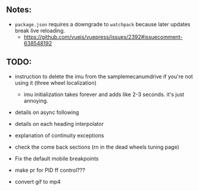 ## Notes:

- `package.json` requires a downgrade to `watchpack` because later updates break live reloading.
  - https://github.com/vuejs/vuepress/issues/2392#issuecomment-638548192

## TODO:

- instruction to delete the imu from the samplemecanumdrive if you're not using it (three wheel localization)
  - imu initialization takes forever and adds like 2-3 seconds. it's just annoying.
- details on async following
- details on each heading interpolator
- explanation of continuity exceptions
- check the come back sections (rn in the dead wheels tuning page)

- Fix the default mobile breakpoints
- make pr for PID ff control???

- convert gif to mp4
